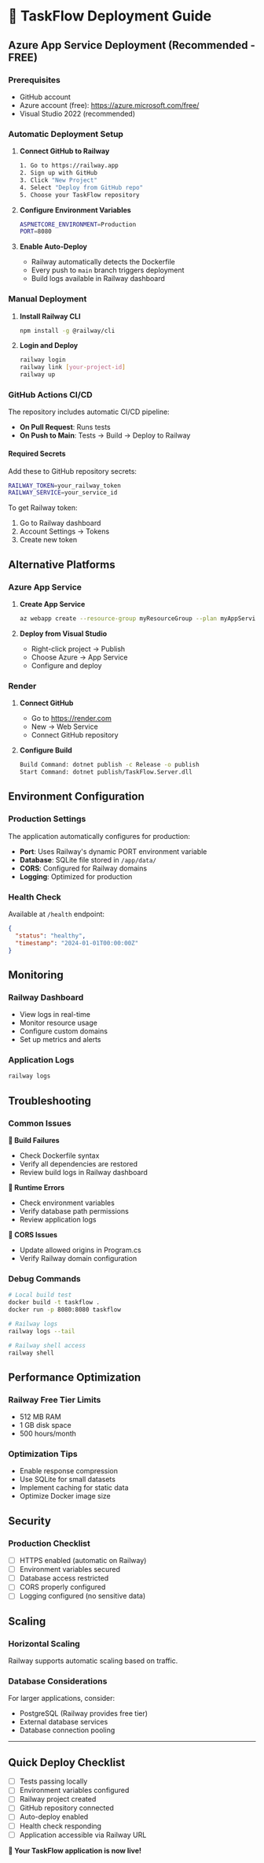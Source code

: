 # 🚀 TaskFlow Deployment Guide

## Azure App Service Deployment (Recommended - FREE)

### Prerequisites

- GitHub account
- Azure account (free): https://azure.microsoft.com/free/
- Visual Studio 2022 (recommended)

### Automatic Deployment Setup

1. **Connect GitHub to Railway**

   ```bash
   1. Go to https://railway.app
   2. Sign up with GitHub
   3. Click "New Project"
   4. Select "Deploy from GitHub repo"
   5. Choose your TaskFlow repository
   ```

2. **Configure Environment Variables**

   ```bash
   ASPNETCORE_ENVIRONMENT=Production
   PORT=8080
   ```

3. **Enable Auto-Deploy**
   - Railway automatically detects the Dockerfile
   - Every push to `main` branch triggers deployment
   - Build logs available in Railway dashboard

### Manual Deployment

1. **Install Railway CLI**

   ```bash
   npm install -g @railway/cli
   ```

2. **Login and Deploy**
   ```bash
   railway login
   railway link [your-project-id]
   railway up
   ```

### GitHub Actions CI/CD

The repository includes automatic CI/CD pipeline:

- **On Pull Request**: Runs tests
- **On Push to Main**: Tests → Build → Deploy to Railway

#### Required Secrets

Add these to GitHub repository secrets:

```bash
RAILWAY_TOKEN=your_railway_token
RAILWAY_SERVICE=your_service_id
```

To get Railway token:

1. Go to Railway dashboard
2. Account Settings → Tokens
3. Create new token

## Alternative Platforms

### Azure App Service

1. **Create App Service**

   ```bash
   az webapp create --resource-group myResourceGroup --plan myAppServicePlan --name myapp --runtime "DOTNET|8.0"
   ```

2. **Deploy from Visual Studio**
   - Right-click project → Publish
   - Choose Azure → App Service
   - Configure and deploy

### Render

1. **Connect GitHub**

   - Go to https://render.com
   - New → Web Service
   - Connect GitHub repository

2. **Configure Build**
   ```bash
   Build Command: dotnet publish -c Release -o publish
   Start Command: dotnet publish/TaskFlow.Server.dll
   ```

## Environment Configuration

### Production Settings

The application automatically configures for production:

- **Port**: Uses Railway's dynamic PORT environment variable
- **Database**: SQLite file stored in `/app/data/`
- **CORS**: Configured for Railway domains
- **Logging**: Optimized for production

### Health Check

Available at `/health` endpoint:

```json
{
  "status": "healthy",
  "timestamp": "2024-01-01T00:00:00Z"
}
```

## Monitoring

### Railway Dashboard

- View logs in real-time
- Monitor resource usage
- Configure custom domains
- Set up metrics and alerts

### Application Logs

```bash
railway logs
```

## Troubleshooting

### Common Issues

**🔴 Build Failures**

- Check Dockerfile syntax
- Verify all dependencies are restored
- Review build logs in Railway dashboard

**🔴 Runtime Errors**

- Check environment variables
- Verify database path permissions
- Review application logs

**🔴 CORS Issues**

- Update allowed origins in Program.cs
- Verify Railway domain configuration

### Debug Commands

```bash
# Local build test
docker build -t taskflow .
docker run -p 8080:8080 taskflow

# Railway logs
railway logs --tail

# Railway shell access
railway shell
```

## Performance Optimization

### Railway Free Tier Limits

- 512 MB RAM
- 1 GB disk space
- 500 hours/month

### Optimization Tips

- Enable response compression
- Use SQLite for small datasets
- Implement caching for static data
- Optimize Docker image size

## Security

### Production Checklist

- [ ] HTTPS enabled (automatic on Railway)
- [ ] Environment variables secured
- [ ] Database access restricted
- [ ] CORS properly configured
- [ ] Logging configured (no sensitive data)

## Scaling

### Horizontal Scaling

Railway supports automatic scaling based on traffic.

### Database Considerations

For larger applications, consider:

- PostgreSQL (Railway provides free tier)
- External database services
- Database connection pooling

---

## Quick Deploy Checklist

- [ ] Tests passing locally
- [ ] Environment variables configured
- [ ] Railway project created
- [ ] GitHub repository connected
- [ ] Auto-deploy enabled
- [ ] Health check responding
- [ ] Application accessible via Railway URL

**🎉 Your TaskFlow application is now live!**

